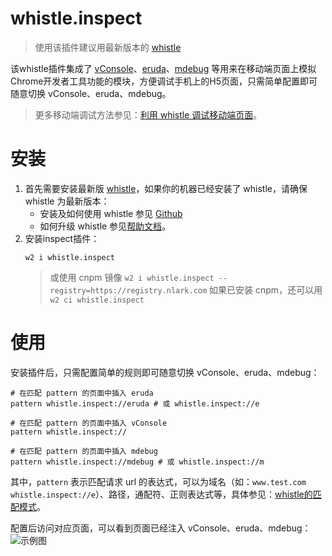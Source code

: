 # whistle.inspect
> 使用该插件建议用最新版本的 [whistle](https://wproxy.org/whistle/update.html)

该whistle插件集成了 [vConsole](https://github.com/Tencent/vConsole)、[eruda](https://github.com/liriliri/eruda)、[mdebug](https://github.com/tnfe/mdebug) 等用来在移动端页面上模拟Chrome开发者工具功能的模块，方便调试手机上的H5页面，只需简单配置即可随意切换 vConsole、eruda、mdebug。

> 更多移动端调试方法参见：[利用 whistle 调试移动端页面](https://juejin.im/post/5ad5f471518825557e78e623)。

# 安装
1. 首先需要安装最新版 [whistle](https://github.com/avwo/whistle)，如果你的机器已经安装了 whistle，请确保 whistle 为最新版本：
    - 安装及如何使用 whistle 参见 [Github](https://github.com/avwo/whistle)
    - 如何升级 whistle 参见[帮助文档](http://wproxy.org/whistle/update.html)。
2. 安装inspect插件：
    ```
    w2 i whistle.inspect
    ```
    > 或使用 cnpm 镜像 `w2 i whistle.inspect --registry=https://registry.nlark.com`
    > 如果已安装 cnpm，还可以用 `w2 ci whistle.inspect`

# 使用
安装插件后，只需配置简单的规则即可随意切换 vConsole、eruda、mdebug：
```
# 在匹配 pattern 的页面中插入 eruda
pattern whistle.inspect://eruda # 或 whistle.inspect://e

# 在匹配 pattern 的页面中插入 vConsole
pattern whistle.inspect://

# 在匹配 pattern 的页面中插入 mdebug
pattern whistle.inspect://mdebug # 或 whistle.inspect://m
```
其中，`pattern` 表示匹配请求 url 的表达式，可以为域名（如：`www.test.com whistle.inspect://e`）、路径，通配符、正则表达式等，具体参见：[whistle的匹配模式](http://wproxy.org/whistle/pattern.html)。

配置后访问对应页面，可以看到页面已经注入 vConsole、eruda、mdebug：
![示例图](https://user-images.githubusercontent.com/11450939/44310905-b7824500-a410-11e8-9d8a-cf76a8cf920b.gif)
